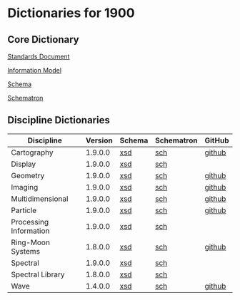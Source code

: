 # Dictionaries for 1900

## Core Dictionary

[Standards Document](https://pds.nasa.gov/datastandards/documents/sr/v1/StdRef_1.9.0.pdf)

[Information Model](https://pds.nasa.gov/datastandards/documents/im/current/index_1900.html)

[Schema](https://pds.nasa.gov/datastandards/schema/released/pds/v1/PDS4_PDS_1900.xsd)

[Schematron](https://pds.nasa.gov/datastandards/schema/released/pds/v1/PDS4_PDS_1900.sch)

## Discipline Dictionaries

|Discipline|Version|Schema|Schematron|GitHub
|-|-|-|-|-|
|Cartography|1.9.0.0|[xsd](https://pds.nasa.gov/datastandards/schema/released/cart/v1/PDS4_CART_1900.xsd)|[sch](https://pds.nasa.gov/datastandards/schema/released/cart/v1/PDS4_CART_1900.sch)|[github](https://github.com/nasa-pds-data-dictionaries/ldd-cart)|
|Display|1.9.0.0|[xsd](https://pds.nasa.gov/datastandards/schema/released/disp/v1/PDS4_DISP_1900.xsd)|[sch](https://pds.nasa.gov/datastandards/schema/released/disp/v1/PDS4_DISP_1900.sch)|
|Geometry|1.9.0.0|[xsd](https://pds.nasa.gov/datastandards/schema/released/geom/v1/PDS4_GEOM_1900_1510.xsd)|[sch](https://pds.nasa.gov/datastandards/schema/released/geom/v1/PDS4_GEOM_1900_1510.sch)|[github](https://github.com/nasa-pds-data-dictionaries/ldd-geom)|
|Imaging|1.9.0.0|[xsd](https://pds.nasa.gov/datastandards/schema/released/img/v1/PDS4_IMG_1900.xsd)|[sch](https://pds.nasa.gov/datastandards/schema/released/img/v1/PDS4_IMG_1900.sch)|[github](https://github.com/nasa-pds-data-dictionaries/ldd-imaging)|
|Multidimensional|1.9.0.0|[xsd](https://pds.nasa.gov/datastandards/schema/released/mission/multi/v1/PDS4_MULTI_1900_1000.xsd)|[sch](https://pds.nasa.gov/datastandards/schema/released/mission/multi/v1/PDS4_MULTI_1900_1000.sch)|[github](https://github.com/nasa-pds-data-dictionaries/ldd-multi)|
|Particle|1.9.0.0|[xsd](https://pds.nasa.gov/datastandards/schema/released/particle/v1/PDS4_PARTICLE_1900_1100.xsd)|[sch](https://pds.nasa.gov/datastandards/schema/released/particle/v1/PDS4_PARTICLE_1900_1100.sch)|[github](https://github.com/nasa-pds-data-dictionaries/ldd-particle)|
|Processing Information|1.9.0.0|[xsd](https://pds.nasa.gov/datastandards/schema/released/proc/v1/PDS4_PROC_1900.xsd)|[sch](https://pds.nasa.gov/datastandards/schema/released/proc/v1/PDS4_PROC_1900.sch)|
|Ring-Moon Systems|1.8.0.0|[xsd](https://pds.nasa.gov/datastandards/schema/released/rings/v1/PDS4_RINGS_1800_1500.xsd)|[sch](https://pds.nasa.gov/datastandards/schema/released/rings/v1/PDS4_RINGS_1800_1500.sch)|[github](https://github.com/nasa-pds-data-dictionaries/ldd-rings)|
|Spectral|1.9.0.0|[xsd](https://pds.nasa.gov/datastandards/schema/released/sp/v1/PDS4_SP_1900_1100.xsd)|[sch](https://pds.nasa.gov/datastandards/schema/released/sp/v1/PDS4_SP_1900_1100.sch)|
|Spectral Library|1.8.0.0|[xsd](https://pds.nasa.gov/datastandards/schema/released/speclib/v1/PDS4_SPECLIB_1000.xsd)|[sch](https://pds.nasa.gov/datastandards/schema/released/speclib/v1/PDS4_SPECLIB_1000.sch)|
|Wave|1.4.0.0|[xsd](https://pds.nasa.gov/datastandards/schema/released/wave/v1/PDS4_WAVE_1000.xsd)|[sch](https://pds.nasa.gov/datastandards/schema/released/wave/v1/PDS4_WAVE_1000.sch)|[github](https://github.com/nasa-pds-data-dictionaries/ldd-wave)|
